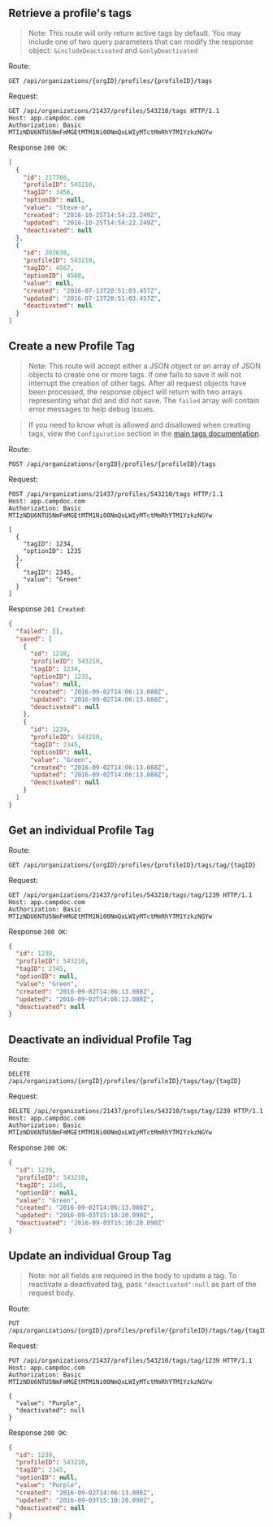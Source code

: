 ## Retrieve a profile's tags

> Note: This route will only return active tags by default. You may include one of two query parameters that can modify the response object: `&includeDeactivated` and `&onlyDeactivated`

Route:
```
GET /api/organizations/{orgID}/profiles/{profileID}/tags
```
Request:
```
GET /api/organizations/21437/profiles/543210/tags HTTP/1.1
Host: app.campdoc.com
Authorization: Basic MTIzNDU6NTU5NmFmMGEtMTM1Ni00NmQxLWIyMTctMmRhYTM1YzkzNGYw
```
Response `200 OK`:
```json
[
  {
    "id": 217766,
    "profileID": 543210,
    "tagID": 3456,
    "optionID": null,
    "value": "Steve-o",
    "created": "2016-10-25T14:54:22.249Z",
    "updated": "2016-10-25T14:54:22.249Z",
    "deactivated": null
  },
  {
    "id": 202638,
    "profileID": 543210,
    "tagID": 4567,
    "optionID": 4568,
    "value": null,
    "created": "2016-07-13T20:51:03.457Z",
    "updated": "2016-07-13T20:51:03.457Z",
    "deactivated": null
  }
]
```

## Create a new Profile Tag

> Note: This route will accept either a JSON object or an array of JSON objects to create one or more tags. If one fails to save it will not interrupt the creation of other tags. After all request objects have been processed, the response object will return with two arrays representing what did and did not save. The `failed` array will contain error messages to help debug issues.

> If you need to know what is allowed and disallowed when creating tags, view the `Configuration` section in the [main tags documentation](/chapters/06-tags.md).

Route:
```
POST /api/organizations/{orgID}/profiles/{profileID}/tags
```
Request:
```
POST /api/organizations/21437/profiles/543210/tags HTTP/1.1
Host: app.campdoc.com
Authorization: Basic MTIzNDU6NTU5NmFmMGEtMTM1Ni00NmQxLWIyMTctMmRhYTM1YzkzNGYw

[
  {
    "tagID": 1234,
    "optionID": 1235
  },
  {
    "tagID": 2345,
    "value": "Green"
  }
]
```

Response `201 Created`:
```json
{
  "failed": [],
  "saved": [
    {
      "id": 1238,
      "profileID": 543210,
      "tagID": 1234,
      "optionID": 1235,
      "value": null,
      "created": "2016-09-02T14:06:13.088Z",
      "updated": "2016-09-02T14:06:13.088Z",
      "deactivated": null
    },
    {
      "id": 1239,
      "profileID": 543210,
      "tagID": 2345,
      "optionID": null,
      "value": "Green",
      "created": "2016-09-02T14:06:13.088Z",
      "updated": "2016-09-02T14:06:13.088Z",
      "deactivated": null
    }
  ]
}
```

## Get an individual Profile Tag

Route:
```
GET /api/organizations/{orgID}/profiles/{profileID}/tags/tag/{tagID}
```

Request:
```
GET /api/organizations/21437/profiles/543210/tags/tag/1239 HTTP/1.1
Host: app.campdoc.com
Authorization: Basic MTIzNDU6NTU5NmFmMGEtMTM1Ni00NmQxLWIyMTctMmRhYTM1YzkzNGYw
```

Response `200 OK`:
```json
{
  "id": 1239,
  "profileID": 543210,
  "tagID": 2345,
  "optionID": null,
  "value": "Green",
  "created": "2016-09-02T14:06:13.088Z",
  "updated": "2016-09-02T14:06:13.088Z",
  "deactivated": null
}
```

## Deactivate an individual Profile Tag

Route:
```
DELETE /api/organizations/{orgID}/profiles/{profileID}/tags/tag/{tagID}
```

Request:
```
DELETE /api/organizations/21437/profiles/543210/tags/tag/1239 HTTP/1.1
Host: app.campdoc.com
Authorization: Basic MTIzNDU6NTU5NmFmMGEtMTM1Ni00NmQxLWIyMTctMmRhYTM1YzkzNGYw
```

Response `200 OK`:
```json
{
  "id": 1239,
  "profileID": 543210,
  "tagID": 2345,
  "optionID": null,
  "value": "Green",
  "created": "2016-09-02T14:06:13.088Z",
  "updated": "2016-09-03T15:10:20.090Z",
  "deactivated": "2016-09-03T15:10:20.090Z"
}
```

## Update an individual Group Tag

> Note: not all fields are required in the body to update a tag. To reactivate a deactivated tag, pass `"deactivated":null` as part of the request body.

Route:
```
PUT /api/organizations/{orgID}/profiles/profile/{profileID}/tags/tag/{tagID}
```

Request:
```
PUT /api/organizations/21437/profiles/543210/tags/tag/1239 HTTP/1.1
Host: app.campdoc.com
Authorization: Basic MTIzNDU6NTU5NmFmMGEtMTM1Ni00NmQxLWIyMTctMmRhYTM1YzkzNGYw

{
  "value": "Purple",
  "deactivated": null
}
```

Response `200 OK`:
```json
{
  "id": 1239,
  "profileID": 543210,
  "tagID": 2345,
  "optionID": null,
  "value": "Purple",
  "created": "2016-09-02T14:06:13.088Z",
  "updated": "2016-09-03T15:10:20.090Z",
  "deactivated": null
}
```
